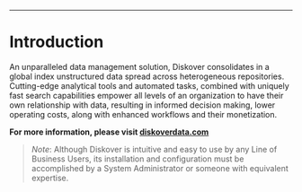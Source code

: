 ___
# <a id="introduction"></a>Introduction

An unparalleled data management solution, Diskover consolidates in a global index unstructured data spread across heterogeneous repositories. Cutting-edge analytical tools and automated tasks, combined with uniquely fast search capabilities empower all levels of an organization to have their own relationship with data, resulting in informed decision making, lower operating costs, along with enhanced workflows and their monetization.

**For more information, please visit [diskoverdata.com](https://www.diskoverdata.com)**

>_Note_: Although Diskover is intuitive and easy to use by any Line of Business Users, its installation and configuration must be accomplished by a System Administrator or someone with equivalent expertise.
